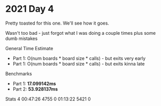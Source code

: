 # 2021 Day 4

Pretty toasted for this one. We'll see how it goes.

Wasn't too bad - just forgot what I was doing a couple times plus some dumb mistakes

General Time Estimate
- Part 1: O(num boards * board size * calls) - but exits very early
- Part 1: O(num boards * board size * calls) - but exits kinna late

Benchmarks
- Part 1: **17.099142ms**
- Part 2: **53.928137ms**



Stats
  4   00:47:26  4755      0   01:13:22  5421      0